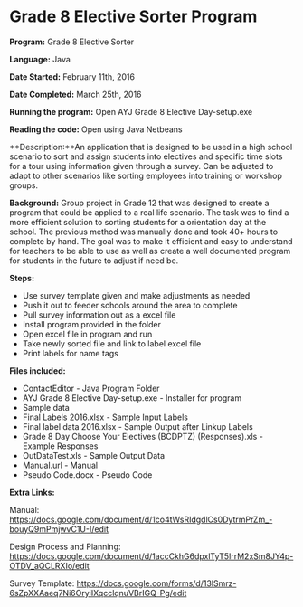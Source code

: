 # Grade 8 Elective Sorter Program
**Program:** Grade 8 Elective Sorter

**Language:** Java

**Date Started:** February 11th, 2016

**Date Completed:** March 25th, 2016

**Running the program:** Open AYJ Grade 8 Elective Day-setup.exe

**Reading the code:** Open using Java Netbeans

**Description:**An application that is designed to be used in a high school scenario to sort and assign students into electives and specific time slots for a tour using information given through a survey. Can be adjusted to adapt to other scenarios like sorting employees into training or workshop groups.

**Background:** Group project in Grade 12 that was designed to create a program that could be applied to a real life scenario. The task was to find a more efficient solution to sorting students for a orientation day at the school. The previous method was manually done and took 40+ hours to complete by hand. The goal was to make it efficient and easy to understand for teachers to be able to use as well as create a well documented program for students in the future to adjust if need be.

**Steps:**
* Use survey template given and make adjustments as needed
* Push it out to feeder schools around the area to complete
* Pull survey information out as a excel file
* Install program provided in the folder
* Open excel file in program and run
* Take newly sorted file and link to label excel file
* Print labels for name tags 

**Files included:**
* ContactEditor - Java Program Folder
* AYJ Grade 8 Elective Day-setup.exe - Installer for program
* Sample data
 * Final Labels 2016.xlsx - Sample Input Labels
 * Final label data 2016.xlsx - Sample Output after Linkup Labels
 * Grade 8 Day Choose Your Electives (BCDPTZ) (Responses).xls - Example Responses
 * OutDataTest.xls - Sample Output Data
* Manual.url - Manual
* Pseudo Code.docx - Pseudo Code

**Extra Links:**

Manual: https://docs.google.com/document/d/1co4tWsRIdgdlCs0DytrmPrZm_-bouyQ9mPmjwvC1U-I/edit

Design Process and Planning: https://docs.google.com/document/d/1accCkhG6dpxlTyT5IrrM2xSm8JY4p-OTDV_aQCLRXIo/edit

Survey Template: https://docs.google.com/forms/d/13lSmrz-6sZpXXAaeq7Ni6OryiIXqcclqnuVBrIGQ-Pg/edit
